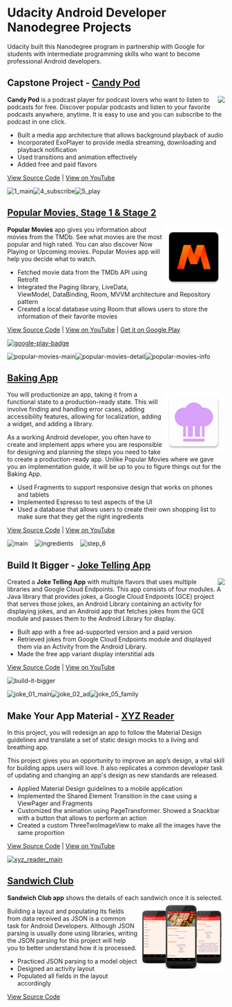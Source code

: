 # Udacity Android Developer Nanodegree Projects
Udacity built this Nanodegree program in partnership with Google for students with intermediate programming skills who want to become professional Android developers.

## Capstone Project - [Candy Pod](https://github.com/sooshin/android-candy-pod)
<image align="right" src="https://github.com/sooshin/android-candy-pod/blob/master/app/src/main/res/mipmap-xxhdpi/ic_launcher.png">

**Candy Pod** is a podcast player for podcast lovers who want to listen to podcasts for free. Discover popular podcasts and listen to your favorite podcasts anywhere, anytime. It is easy to use and you can subscribe to the podcast in one click.

* Built a media app architecture that allows background playback of audio
* Incorporated ExoPlayer to provide media streaming, downloading and playback notification
* Used transitions and animation effectively
* Added free and paid flavors

[View Source Code](https://github.com/sooshin/android-candy-pod) | [View on YouTube](https://youtu.be/EuuCu4429q4)


![1_main](https://user-images.githubusercontent.com/33213229/49943703-f42bfc00-ff2b-11e8-8afc-a583d06dbae3.png)![4_subscribe](https://user-images.githubusercontent.com/33213229/49943713-f8f0b000-ff2b-11e8-9c21-b7d25ea8af62.png)![5_play](https://user-images.githubusercontent.com/33213229/49943715-fa21dd00-ff2b-11e8-88b5-7524ae90a3cd.png)

## [Popular Movies, Stage 1 & Stage 2](https://github.com/sooshin/android-popular-movies-app)
[<img align="right" src="https://github.com/sooshin/android-developer-nanodegree-projects/blob/master/ic_launcher.png"/>](https://play.google.com/store/apps/details?id=com.soojeongshin.popularmovies.free)

**Popular Movies** app gives you information about movies from the TMDb. See what movies are the most popular and high rated. You can also discover Now Playing or Upcoming movies. Popular Movies app will help you decide what to watch.

* Fetched movie data from the TMDb API using Retrofit
* Integrated the Paging library, LiveData, ViewModel, DataBinding, Room, MVVM architecture and Repository pattern
* Created a local database using Room that allows users to store the information of their favorite movies

[View Source Code](https://github.com/sooshin/android-popular-movies-app) | [View on YouTube](https://youtu.be/1eFfdmHGKMw) | [Get it on Google Play](https://play.google.com/store/apps/details?id=com.soojeongshin.popularmovies.free)

[![google-play-badge](https://user-images.githubusercontent.com/33213229/59287668-13be9a00-8cad-11e9-9a13-b62a4f562cfd.png)](https://play.google.com/store/apps/details?id=com.soojeongshin.popularmovies.free)

![popular-movies-main](https://user-images.githubusercontent.com/33213229/49940286-757e9100-ff22-11e8-897a-45ba561df250.png)![popular-movies-detail](https://user-images.githubusercontent.com/33213229/49940281-71527380-ff22-11e8-935b-7e2d4138d979.png)![popular-movies-info](https://user-images.githubusercontent.com/33213229/49940285-73b4cd80-ff22-11e8-9ca1-b379e06b90bc.png)

## [Baking App](https://github.com/sooshin/android-baking-app)

<img align="right" src="https://github.com/sooshin/android-baking-app/blob/master/app/src/main/res/mipmap-xxhdpi/ic_launcher.png">

You will productionize an app, taking it from a functional state to a production-ready state. This will involve finding and handling error cases, adding accessibility features, allowing for localization, adding a widget, and adding a library.

As a working Android developer, you often have to create and implement apps where you are responsible for designing and planning the steps you need to take to create a production-ready app. Unlike Popular Movies where we gave you an implementation guide, it will be up to you to figure things out for the Baking App.

* Used Fragments to support responsive design that works on phones and tablets
* Implemented Espresso to test aspects of the UI
* Used a database that allows users to create their own shopping list to make sure that they get the right ingredients

[View Source Code](https://github.com/sooshin/android-baking-app) | [View on YouTube](https://youtu.be/k7Q8SvEuUmg)

![main](https://user-images.githubusercontent.com/33213229/49941483-fa1ede80-ff25-11e8-876a-d739a1c2ba32.png)&nbsp;&nbsp;&nbsp;
![ingredients](https://user-images.githubusercontent.com/33213229/49941712-abbe0f80-ff26-11e8-938e-9abd4b3230a0.png)&nbsp;&nbsp;&nbsp;
![step_6](https://user-images.githubusercontent.com/33213229/49941954-4cacca80-ff27-11e8-9090-679ee752d70d.png)&nbsp;&nbsp;&nbsp;

## Build It Bigger - [Joke Telling App](https://github.com/sooshin/android-joke-telling-app)

<img align="right" src="https://github.com/sooshin/android-joke-telling-app/blob/master/app/src/main/res/mipmap-xxhdpi/ic_launcher.png">

Created a **Joke Telling App** with multiple flavors that uses multiple libraries and Google Cloud Endpoints. This app consists of four modules. A Java library that provides jokes, a Google Cloud Endpoints (GCE) project that serves those jokes, an Android Library containing an activity for displaying jokes, and an Android app that fetches jokes from the GCE module and passes them to the Android Library for display.

* Built app with a free ad-supported version and a paid version
* Retrieved jokes from Google Cloud Endpoints module and displayed them via an Activity from the Android Library.
* Made the free app variant display interstitial ads

[View Source Code](https://github.com/sooshin/android-joke-telling-app) | [View on YouTube](https://youtu.be/nztzryhbxxg)

<img width="734" alt="build-it-bigger" src="https://user-images.githubusercontent.com/33213229/59961562-6f422080-9514-11e9-9fc3-76d961e1160d.png">

![joke_01_main](https://user-images.githubusercontent.com/33213229/46856482-8850e880-ce41-11e8-8a58-ffe6b9122f0c.png)![joke_02_ad](https://user-images.githubusercontent.com/33213229/46856488-8b4bd900-ce41-11e8-92d7-3ae17dcb3da8.png)![joke_05_family](https://user-images.githubusercontent.com/33213229/46856496-90108d00-ce41-11e8-90ca-963a4e585549.png)

## Make Your App Material - [XYZ Reader](https://github.com/sooshin/android-xyz-reader)

In this project, you will redesign an app to follow the Material Design guidelines and translate a set of static design mocks to a living and breathing app. 

This project gives you an opportunity to improve an app’s design, a vital skill for building apps users will love. It also replicates a common developer task of updating and changing an app's design as new standards are released.

* Applied Material Design guidelines to a mobile application
* Implemented the Shared Element Transition in the case using a ViewPager and Fragments
* Customized the animation using PageTransformer. Showed a Snackbar with a button that allows to perform an action
* Created a custom ThreeTwoImageView to make all the images have the same proportion

[View Source Code](https://github.com/sooshin/android-xyz-reader) | [View on YouTube](https://youtu.be/EQR6c5XaQIA)

[![xyz_reader_main](https://user-images.githubusercontent.com/33213229/47618315-d4c04780-db14-11e8-900d-8b2f600a264b.png)](https://youtu.be/EQR6c5XaQIA)

## [Sandwich Club](https://github.com/sooshin/android-sandwich-club-app)
**Sandwich Club app** shows the details of each sandwich once it is selected.
<img align="right" src="https://github.com/sooshin/android-sandwich-club-app/blob/master/screenshots/sandwich-club-ss.png" width=40%>

Building a layout and populating its fields from data received as JSON is a common task for Android Developers. Although JSON parsing is usually done using libraries, writing the JSON parsing for this project will help you to better understand how it is processed.

* Practiced JSON parsing to a model object
* Designed an activity layout
* Populated all fields in the layout accordingly

[View Source Code](https://github.com/sooshin/android-sandwich-club-app)
